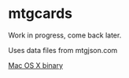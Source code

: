 # mtgcards

Work in progress, come back later.

Uses data files from mtgjson.com

[Mac OS X binary](http://download.stijn-v.be/MTGCards-0.1.0.dmg)
